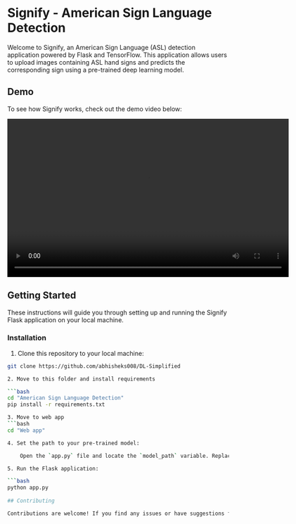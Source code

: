# Signify - American Sign Language Detection

Welcome to Signify, an American Sign Language (ASL) detection application powered by Flask and TensorFlow. This application allows users to upload images containing ASL hand signs and predicts the corresponding sign using a pre-trained deep learning model.

## Demo

To see how Signify works, check out the demo video below:

<video width="640" height="360" controls>
  <source src="demo.mp4" type="video/mp4">
  Your browser does not support the video tag.
</video>


## Getting Started

These instructions will guide you through setting up and running the Signify Flask application on your local machine.


### Installation

1. Clone this repository to your local machine:

```bash
git clone https://github.com/abhisheks008/DL-Simplified

2. Move to this folder and install requirements

```bash
cd "American Sign Language Detection"
pip install -r requirements.txt

3. Move to web app
```bash
cd "Web app"

4. Set the path to your pre-trained model:

    Open the `app.py` file and locate the `model_path` variable. Replace `Desktop/DL-Simplified/American Sign Language Detection/models/hand_sign_recognition_inceptionV3.h5` with the path to your pre-trained model.

5. Run the Flask application:

```bash
python app.py
 
## Contributing

Contributions are welcome! If you find any issues or have suggestions for improvements, please open an issue or submit a pull request.

